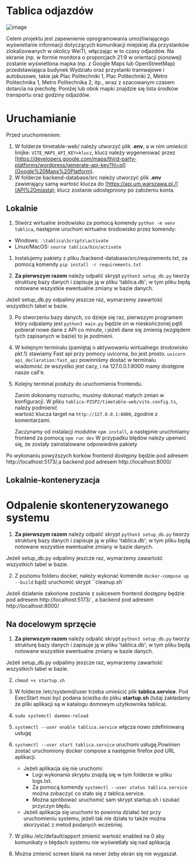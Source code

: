 # Tablica odjazdów

![image](https://github.com/madzlk/tablica-PZSP2/assets/70140679/7b932f9c-8778-473e-9847-4e532dad168a)

Celem projektu jest zapewnienie oprogramowania umożliwiającego wyświetlanie informacji dotyczących komunikacji miejskiej dla przystanków zlokalizowanych w okolicy WeiTI, włączając w to czasy odjazdów. Na ekranie (np. w formie monitora o proporcjach 21:9 w orientacji pionowej) zostanie wyświetlona mapka (np. z Google Maps lub OpenStreetMap) przedstawiająca budynek Wydziału oraz przystanki tramwajowe i autobusowe, takie jak Plac Politechniki 1, Plac Politechniki 2, Metro Politechnika 1, Metro Politechnika 2, itp., wraz z szacowanym czasem dotarcia na piechotę. Poniżej lub obok mapki znajdzie się lista środków transportu oraz godziny odjazdów.

# Uruchamianie

Przed uruchomieniem:

1. W folderze timetable-web/ należy utworzyć plik **.env**, a w nim umieścić linijke: `VITE_MAPS_API_KEY=klucz`, klucz należy wygenerować przez [https://developers.google.com/maps/third-party-platforms/wordpress/generate-api-key?hl=pl](Google%20Maps%20Platform).
2. W folderze backend-database/src należy utworzyć plik **.env** zawierający samą wartość klucza do [https://api.um.warszawa.pl./](API%20miasta); klucz zostanie udostępniony po założeniu konta.

## Lokalnie

1. Stwórz wirtualne środowisko za pomocą komendy `python -m venv tablica`,
   następnie uruchom wirtualne środowisko przez komendy:

- Windows: `.\tablica\Scripts\activate`
- Linux/MacOS: `source tablica/bin/activate`

1. Instalujemy pakiety z pliku /backend-database/src/requirements.txt,
   za pomocą komendy `pip install -r requirements.txt`

1. **Za pierwszym razem** należy odpalić skrypt
   `python3 setup_db.py`
   tworzy strukturę bazy danych i zapisuje ją w pliku 'tablica.db';
   w tym pliku będą notowane wszystkie ewentualne zmiany w bazie danych.

Jeżeli setup_db.py odpalimy jeszcze raz, wymarzemy zawartość wszystkich tabel w bazie.

3. Po stworzeniu bazy danych, co dzieje się raz, pierwszym programem który odpalamy jest
   `python3 main.py`
   będzie on w nieskończonej pętli pobierał nowe dane z API co minute, i jeżeli dane się zmienią
   (względem tych zapisanych w bazie) to je podmieni.

4. W kolejnym terminalu (pamiętaj o aktywowaniu wirtualnego środowisko pkt.1) stawiamy Fast api przy pomocy uvicorna, bo jest prosto.
   `uvicorn api_declaration:fast_api`
   powinniśmy dostać w terminalu wiadomość że wszystko jest cacy, i na 127.0.0.1:8000 mamy dostępne nasze call'e.

5. Kolejny terminal posłuży do uruchomienia frontendu.

   Zanim dokonamy rozruchu, musimy dokonać małych zmian w konfiguracji.
   W pliku `tablica-PZSP2/timetable-web/vite.config.ts`, należy podmienić  
   wartość klucza target na `http://127.0.0.1:8000`, zgodnie z komentarzami.

   Zaczynamy od instalacji modułów `npm install`,
   a następnie uruchmiamy frontend za pomocą `npm run dev`
   W przypadku błędów należy upenwić się, że zostały zainstalowane odpowiednie pakiety

Po wykonaniu powyższych korków frontend
dostępny będzie pod adresem http://localhost:5173/,a backend pod adresem http://localhost:8000/

## Lokalnie-konteneryzacja

# Odpalenie skonteneryzowanego systemu

1. **Za pierwszym razem** należy odpalić skrypt
   `python3 setup_db.py`
   tworzy strukturę bazy danych i zapisuje ją w pliku 'tablica.db';
   w tym pliku będą notowane wszystkie ewentualne zmiany w bazie danych.

Jeżeli setup_db.py odpalimy jeszcze raz, wymarzemy zawartość wszystkich tabel w bazie.

2. Z poziomu folderu docker, należy wykonać komende
   `docker-compose up --build`
   bądź uruchomić skrypt ``cleanup.sh`

Jeżeli działanie zakońone zostanie z sukcesem frontend
dostępny będzie pod adresem http://localhost:5173/
, a backend pod adresem http://localhost:8000/

## Na docelowym sprzęcie

1. **Za pierwszym razem** należy odpalić skrypt
   `python3 setup_db.py`
   tworzy strukturę bazy danych i zapisuje ją w pliku 'tablica.db';
   w tym pliku będą notowane wszystkie ewentualne zmiany w bazie danych.

Jeżeli setup_db.py odpalimy jeszcze raz, wymarzemy zawartość wszystkich tabel w bazie.

2. `chmod +x startup.sh`

3. W folderze /etc/systemd/user trzeba umieścić plik **tablica.service**. Pod ExecStart musi być podana ścieżka do pliku **startup.sh** (tutaj zakładamy że pliki aplikacji są w katalogu domowym użytkownika tablica).

4. `sudo systemctl daemon-reload`

5. `systemctl --user enable tablica.service` włącza nowo zdefiniowaną usługę

6. `systemctl --user start tablica.service` uruchomi usługę.Powinien zostać uruchomiony docker compose a następnie firefox pod URL aplikacji.

   - Jeżeli aplikacja się nie uruchomi:
     - Logi wykonania skryptu znajdą się w tym folderze w pliku logs.txt.
     - Za pomocą komendy `systemctl --user status tablica.service` można zobaczyć co stało się z tablica.service.
     - Można spróbować uruchomić sam skrypt startup.sh i szukać przyczyn błędu.
   - Jeżeli aplikacja się uruchomi to powinna działać też przy uruchomieniu systemu, jeżeli tak nie działa to także można skorzystać z metod podanych wcześniej.

7. W pliku /etc/default/apport zmienić wartość enabled na 0 aby komunikaty o błędach systemu nie wyświetlały się nad aplikacją

8. Można zmienić screen blank na never żeby ekran się nie wygaszał.
